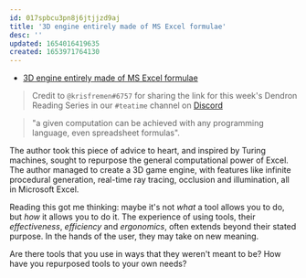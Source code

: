 ```yaml
---
id: 017spbcu3pn8j6jtjjzd9aj
title: '3D engine entirely made of MS Excel formulae'
desc: ''
updated: 1654016419635
created: 1653971764130
---
```


- [3D engine entirely made of MS Excel formulae](https://www.gamedeveloper.com/design/3d-engine-entirely-made-of-ms-excel-formulae-enjoy-this-doom-xls-file-)

> Credit to `@krisfremen#6757` for sharing the link for this week's Dendron Reading Series in our `#teatime` channel on [Discord](link.dendron.so/discord)

>  "a given computation can be achieved with any programming language, even spreadsheet formulas".

The author took this piece of advice to heart, and inspired by Turing machines, sought to repurpose the general computational power of Excel. The author managed to create a 3D game engine, with features like infinite procedural generation, real-time ray tracing, occlusion and illumination, all in Microsoft Excel. 

Reading this got me thinking: maybe it's not *what* a tool allows you to do, but *how* it allows you to do it. The experience of using tools, their *effectiveness*, *efficiency* and *ergonomics*, often extends beyond their stated purpose. In the hands of the user, they may take on new meaning. 

Are there tools that you use in ways that they weren't meant to be? How have you repurposed tools to your own needs?

